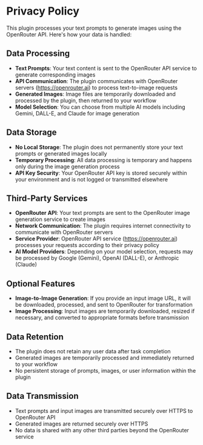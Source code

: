 # Privacy Policy

This plugin processes your text prompts to generate images using the OpenRouter API. Here's how your data is handled:

## Data Processing

- **Text Prompts**: Your text content is sent to the OpenRouter API service to generate corresponding images
- **API Communication**: The plugin communicates with OpenRouter servers (https://openrouter.ai) to process text-to-image requests
- **Generated Images**: Image files are temporarily downloaded and processed by the plugin, then returned to your workflow
- **Model Selection**: You can choose from multiple AI models including Gemini, DALL-E, and Claude for image generation

## Data Storage

- **No Local Storage**: The plugin does not permanently store your text prompts or generated images locally
- **Temporary Processing**: All data processing is temporary and happens only during the image generation process
- **API Key Security**: Your OpenRouter API key is stored securely within your environment and is not logged or transmitted elsewhere

## Third-Party Services

- **OpenRouter API**: Your text prompts are sent to the OpenRouter image generation service to create images
- **Network Communication**: The plugin requires internet connectivity to communicate with OpenRouter servers
- **Service Provider**: OpenRouter API service (https://openrouter.ai) processes your requests according to their privacy policy
- **AI Model Providers**: Depending on your model selection, requests may be processed by Google (Gemini), OpenAI (DALL-E), or Anthropic (Claude)

## Optional Features

- **Image-to-Image Generation**: If you provide an input image URL, it will be downloaded, processed, and sent to OpenRouter for transformation
- **Image Processing**: Input images are temporarily downloaded, resized if necessary, and converted to appropriate formats before transmission

## Data Retention

- The plugin does not retain any user data after task completion
- Generated images are temporarily processed and immediately returned to your workflow
- No persistent storage of prompts, images, or user information within the plugin

## Data Transmission

- Text prompts and input images are transmitted securely over HTTPS to OpenRouter API
- Generated images are returned securely over HTTPS
- No data is shared with any other third parties beyond the OpenRouter service
